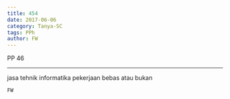 ```yaml
---
title: 454
date: 2017-06-06
category: Tanya-SC
tags: PPh
author: FW
---
```


PP 46

---

jasa tehnik informatika pekerjaan bebas atau bukan

`FW`
